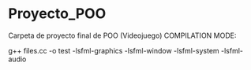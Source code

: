 # Proyecto_POO
Carpeta de proyecto final de POO (Videojuego)
COMPILATION MODE:

g++ files.cc -o test -lsfml-graphics -lsfml-window -lsfml-system -lsfml-audio
